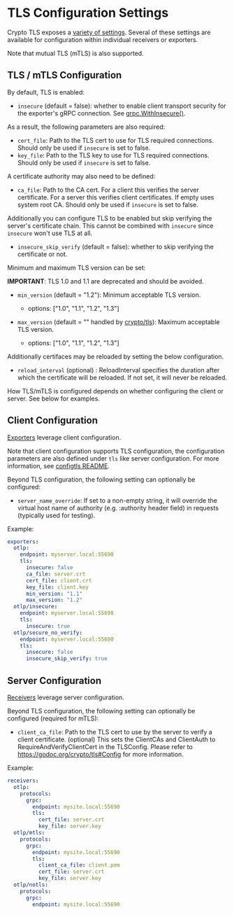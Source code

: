 # TLS Configuration Settings

Crypto TLS exposes a [variety of settings](https://godoc.org/crypto/tls).
Several of these settings are available for configuration within individual
receivers or exporters.

Note that mutual TLS (mTLS) is also supported.

## TLS / mTLS Configuration

By default, TLS is enabled:

- `insecure` (default = false): whether to enable client transport security for
  the exporter's gRPC connection. See
  [grpc.WithInsecure()](https://godoc.org/google.golang.org/grpc#WithInsecure).

As a result, the following parameters are also required:

- `cert_file`: Path to the TLS cert to use for TLS required connections. Should
  only be used if `insecure` is set to false.
- `key_file`: Path to the TLS key to use for TLS required connections. Should
  only be used if `insecure` is set to false.

A certificate authority may also need to be defined:

- `ca_file`: Path to the CA cert. For a client this verifies the server
  certificate. For a server this verifies client certificates. If empty uses
  system root CA. Should only be used if `insecure` is set to false.

Additionally you can configure TLS to be enabled but skip verifying the server's
certificate chain. This cannot be combined with `insecure` since `insecure`
won't use TLS at all.

- `insecure_skip_verify` (default = false): whether to skip verifying the
  certificate or not.

Minimum and maximum TLS version can be set:

__IMPORTANT__: TLS 1.0 and 1.1 are deprecated and should be avoided.

- `min_version` (default = "1.2"): Minimum acceptable TLS version.
  - options: ["1.0", "1.1", "1.2", "1.3"]

- `max_version` (default = "" handled by [crypto/tls](https://github.com/golang/go/blob/master/src/crypto/tls/common.go#L700)): Maximum acceptable TLS version.
  - options: ["1.0", "1.1", "1.2", "1.3"]

Additionally certifaces may be reloaded by setting the below configuration.

- `reload_interval` (optional) : ReloadInterval specifies the duration after which the certificate will be reloaded.
   If not set, it will never be reloaded.

How TLS/mTLS is configured depends on whether configuring the client or server.
See below for examples.

## Client Configuration

[Exporters](https://github.com/open-telemetry/opentelemetry-collector/blob/main/exporter/README.md)
leverage client configuration.

Note that client configuration supports TLS configuration, the
configuration parameters are also defined under `tls` like server
configuration. For more information, see [configtls
README](../configtls/README.md).

Beyond TLS configuration, the following setting can optionally be configured:

- `server_name_override`: If set to a non-empty string, it will override the
  virtual host name of authority (e.g. :authority header field) in requests
  (typically used for testing).

Example:

```yaml
exporters:
  otlp:
    endpoint: myserver.local:55690
    tls:
      insecure: false
      ca_file: server.crt
      cert_file: client.crt
      key_file: client.key
      min_version: "1.1"
      max_version: "1.2"
  otlp/insecure:
    endpoint: myserver.local:55690
    tls:
      insecure: true
  otlp/secure_no_verify:
    endpoint: myserver.local:55690
    tls:
      insecure: false
      insecure_skip_verify: true
```

## Server Configuration

[Receivers](https://github.com/open-telemetry/opentelemetry-collector/blob/main/receiver/README.md)
leverage server configuration.

Beyond TLS configuration, the following setting can optionally be configured
(required for mTLS):

- `client_ca_file`: Path to the TLS cert to use by the server to verify a
  client certificate. (optional) This sets the ClientCAs and ClientAuth to
  RequireAndVerifyClientCert in the TLSConfig. Please refer to
  https://godoc.org/crypto/tls#Config for more information.

Example:

```yaml
receivers:
  otlp:
    protocols:
      grpc:
        endpoint: mysite.local:55690
        tls:
          cert_file: server.crt
          key_file: server.key
  otlp/mtls:
    protocols:
      grpc:
        endpoint: mysite.local:55690
        tls:
          client_ca_file: client.pem
          cert_file: server.crt
          key_file: server.key
  otlp/notls:
    protocols:
      grpc:
        endpoint: mysite.local:55690
```
